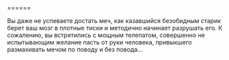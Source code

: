 ======

Вы даже не успеваете достать меч, как казавшийся безобидным старик берет ваш мозг в плотные тиски и методично начинает разрушать его. К сожалению, вы встретились с мощным телепатом, совершенно не испытывающим желание пасть от руки человека, привыкшего размахивать мечом по поводу и без повода...

